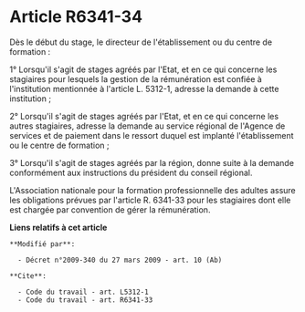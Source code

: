 # Article R6341-34

Dès le début du stage, le directeur de l'établissement ou du centre de formation : 

1° Lorsqu'il s'agit de stages agréés par l'Etat, et en ce qui concerne les stagiaires pour lesquels la gestion de la
rémunération est confiée à l'institution mentionnée à l'article L. 5312-1, adresse la demande à cette institution ; 

2° Lorsqu'il s'agit de stages agréés par l'Etat, et en ce qui concerne les autres stagiaires, adresse la demande au service
régional de l'Agence de services et de paiement dans le ressort duquel est implanté l'établissement ou le centre de
formation ; 

3° Lorsqu'il s'agit de stages agréés par la région, donne suite à la demande conformément aux instructions du président du
conseil régional.

L'Association nationale pour la formation professionnelle des adultes assure les obligations prévues par l'article R. 6341-33
pour les stagiaires dont elle est chargée par convention de gérer la rémunération.

**Liens relatifs à cet article**

	**Modifié par**:

	  - Décret n°2009-340 du 27 mars 2009 - art. 10 (Ab)

	**Cite**:

	  - Code du travail - art. L5312-1
	  - Code du travail - art. R6341-33
